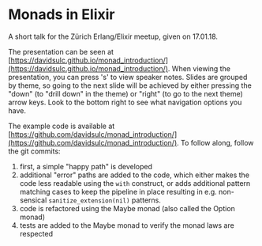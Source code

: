 # Monads in Elixir

A short talk for the Zürich Erlang/Elixir meetup, given on 17.01.18.

The presentation can be seen at [https://davidsulc.github.io/monad_introduction/](https://davidsulc.github.io/monad_introduction/). When viewing the presentation, you can press 's' to view speaker notes. Slides are grouped by theme, so going to the next slide will be achieved by either pressing the "down" (to "drill down" in the theme) or "right" (to go to the next theme) arrow keys. Look to the bottom right to see what navigation options you have.

The example code is available at [https://github.com/davidsulc/monad_introduction/](https://github.com/davidsulc/monad_introduction/). To follow along, follow the git commits:

1. first, a simple "happy path" is developed
1. additional "error" paths are added to the code, which either makes the code less readable using the `with` construct, or adds additional pattern matching cases to keep the pipeline in place resulting in e.g. non-sensical `sanitize_extension(nil)` patterns.
1. code is refactored using the Maybe monad (also called the Option monad)
1. tests are added to the Maybe monad to verify the monad laws are respected
